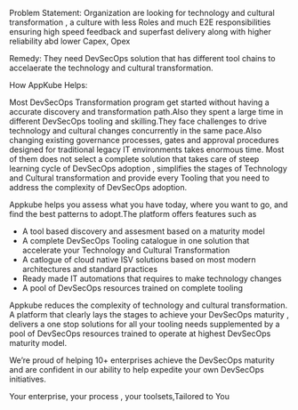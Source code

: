 Problem Statement:
    Organization are looking for technology and cultural transformation , a culture with less Roles and much E2E responsibilities ensuring high speed feedback and superfast delivery along with higher reliability abd lower Capex, Opex 

Remedy:
    They need DevSecOps solution that has different tool chains to accelaerate the technology and cultural transformation.

How AppKube Helps:

Most DevSecOps Transformation program get started without having a accurate discovery and transformation path.Also they spent a large time in different DevSecOps tooling and skilling.They face challenges to drive technology and cultural changes concurrently in the same pace.Also changing existing governance processes, gates and approval procedures designed for traditional legacy IT environments takes enormous time. Most of them does not select a complete solution that takes care of steep learning cycle of DevSecOps adoption , simplifies the stages of Technology and Cultural transformation and provide every Tooling that you need to address the complexity of DevSecOps adoption.

Appkube helps you assess what you have today, where you want to go, and find the best patterns to adopt.The platform offers features such as 
-   A tool based discovery and assesment based on a maturity model
-   A complete DevSecOps Tooling catalogue in one solution that accelerate your Technology and Cultural Transformation
-   A catlogue of cloud native ISV solutions based on most modern architectures and standard practices
-   Ready made IT automations that requires to make technology changes
-   A pool of DevSecOps resources trained on complete tooling
  
Appkube reduces the complexity of technology and cultural transformation. A platform that clearly lays the stages to achieve your DevSecOps maturity , delivers a one stop solutions for all your tooling needs supplemented by a pool of DevSecOps resources trained to operate at highest DevSecOps maturity model.


We’re proud of helping 10+ enterprises achieve the DevSecOps maturity and are confident in our ability to help expedite your own DevSecOps initiatives.

Your enterprise, your process , your toolsets,Tailored to You




